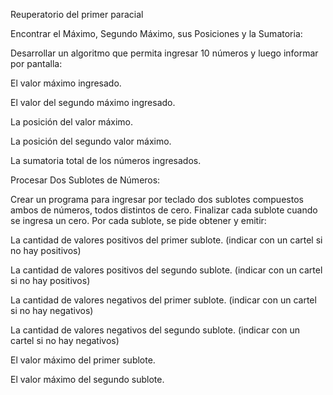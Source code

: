 Reuperatorio del primer paracial 

Encontrar el Máximo, Segundo Máximo, sus Posiciones y la Sumatoria:

Desarrollar un algoritmo que permita ingresar 10 números y luego informar por pantalla:

El valor máximo ingresado.

El valor del segundo máximo ingresado.

La posición del valor máximo.

La posición del segundo valor máximo.

La sumatoria total de los números ingresados.

Procesar Dos Sublotes de Números:

 

Crear un programa para ingresar por teclado dos sublotes compuestos ambos de números, todos distintos de cero. Finalizar cada sublote cuando se ingresa un cero. Por cada sublote, se pide obtener y emitir:

 

La cantidad de valores positivos del primer sublote. (indicar con un cartel si no hay positivos)

La cantidad de valores positivos del segundo sublote. (indicar con un cartel si no hay positivos)

La cantidad de valores negativos del primer sublote. (indicar con un cartel si no hay negativos)

La cantidad de valores negativos del segundo sublote. (indicar con un cartel si no hay negativos)

El valor máximo del primer sublote.

El valor máximo del segundo sublote.